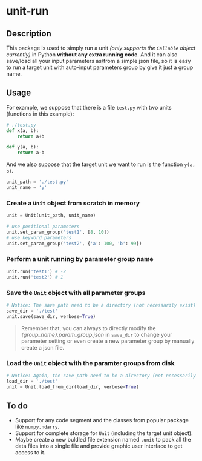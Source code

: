 # unit-run
## Description

This package is used to simply run a unit *(only supports the ``Callable`` object currently)* in Python **without any extra running code**. And it can also save/load all your input parameters as/from a simple json file, so it is easy to run a target unit with auto-input parameters group by give it just a group name.

## Usage
For example, we suppose that there is a file `test.py` with two units (functions in this example):
``` python
# ./test.py
def x(a, b):
    return a+b

def y(a, b):
    return a-b
```
And we also suppose that the target unit we want to run is the function `y(a, b)`.
```python
unit_path = './test.py'
unit_name = 'y'
```

### Create a `Unit` object from scratch in memory
``` python
unit = Unit(unit_path, unit_name)

# use positional parameters
unit.set_param_group('test1', [8, 10])
# use keyword parameters
unit.set_param_group('test2', {'a': 100, 'b': 99})
```

### Perform a unit running by parameter group name
```python
unit.run('test1') # -2
unit.run('test2') # 1
```

### Save the `Unit` object with all parameter groups
```python
# Notice: The save path need to be a directory (not necessarily exist)
save_dir = './test'
unit.save(save_dir, verbose=True)
```
>Remember that, you can always to directly modify the *{group_name}.param_group.json* in `save_dir` to change your parameter setting or even create a new parameter group by manually create a json file.

### Load the `Unit` object with the paramter groups from disk
```python
# Notice: Again, the save path need to be a directory (not necessarily exist)
load_dir = './test'
unit = Unit.load_from_dir(load_dir, verbose=True)
```

## To do
- Support for any code segment and the classes from popular package like `numpy.ndarry`.
- Support for complete storage for `Unit` (including the target unit object).
- Maybe create a new buldled file extension named `.unit` to pack all the data files into a single file and provide graphic user interface to get access to it.